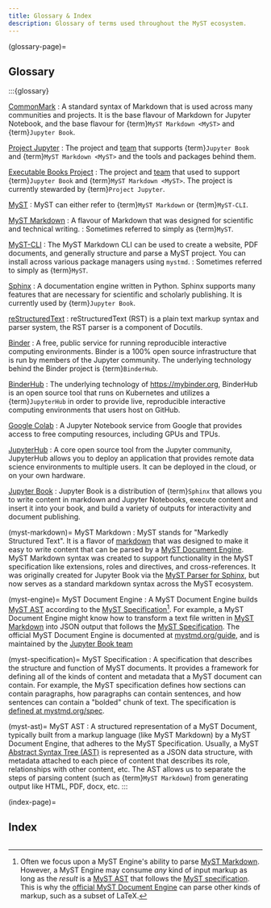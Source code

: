 ```yaml
---
title: Glossary & Index
description: Glossary of terms used throughout the MyST ecosystem.
---
```


(glossary-page)=

## Glossary

:::{glossary}

[CommonMark](https://commonmark.org/)
: A standard syntax of Markdown that is used across many communities and projects.
It is the base flavour of Markdown for Jupyter Notebook, and the base flavour
for {term}`MyST Markdown <MyST>` and {term}`Jupyter Book`.

[Project Jupyter](https://jupyter.org)
: The project and [team](https://compass.jupyterbook.org/team) that supports {term}`Jupyter Book` and {term}`MyST Markdown <MyST>` and the tools and packages behind them.

[Executable Books Project](https://executablebooks.org)
: The project and [team](https://compass.executablebooks.org/en/latest/team/index.html) that used to support {term}`Jupyter Book` and {term}`MyST Markdown <MyST>`. The project is currently stewarded by {term}`Project Jupyter`.

[MyST](https://mystmd.org)
: MyST can either refer to {term}`MyST Markdown` or {term}`MyST-CLI`.

[MyST Markdown](https://mystmd.org)
: A flavour of Markdown that was designed for scientific and technical writing.
: Sometimes referred to simply as {term}`MyST`.

[MyST-CLI](https://mystmd.org/guide)
: The MyST Markdown CLI can be used to create a website, PDF documents, and generally structure and parse a MyST project. You can install across various package managers using `mystmd`.
: Sometimes referred to simply as {term}`MyST`.

[Sphinx](https://www.sphinx-doc.org)
: A documentation engine written in Python. Sphinx supports many features that are
necessary for scientific and scholarly publishing. It is currently used by {term}`Jupyter Book`.

[reStructuredText](https://docutils.sourceforge.io/rst.html)
: reStructuredText (RST) is a plain text markup syntax and parser system, the RST parser is a component of Docutils.

[Binder](https://mybinder.org)
: A free, public service for running reproducible interactive computing environments.
Binder is a 100% open source infrastructure that is run by members of the Jupyter
community. The underlying technology behind the Binder project is {term}`BinderHub`.

[BinderHub](https://binderhub.readthedocs.io)
: The underlying technology of <https://mybinder.org>, BinderHub is an open source tool that
runs on Kubernetes and utilizes a {term}`JupyterHub` in order to provide live, reproducible
interactive computing environments that users host on GitHub.

[Google Colab](https://colab.research.google.com/)
: A Jupyter Notebook service from Google that provides access to free computing resources,
including GPUs and TPUs.

[JupyterHub](https://jupyterhub.readthedocs.io/en/stable/)
: A core open source tool from the Jupyter community, JupyterHub allows you to
deploy an application that provides remote data science environments to multiple
users. It can be deployed in the cloud, or on your own hardware.

[Jupyter Book](https://jupyterbook.org/)
: Jupyter Book is a distribution of {term}`Sphinx` that allows you to write content
in markdown and Jupyter Notebooks, execute content and insert it into your book,
and build a variety of outputs for interactivity and document publishing.

(myst-markdown)=
MyST Markdown
: MyST stands for "Markedly Structured Text". It is a flavor of [markdown](https://en.wikipedia.org/wiki/Markdown) that was designed to make it easy to write content that can be parsed by a [MyST Document Engine](#myst-engine). MyST Markdown syntax was created to support functionality in the MyST specification like extensions, roles and directives, and cross-references. It was originally created for Jupyter Book via the [MyST Parser for Sphinx](https://myst-parser.readthedocs.io), but now serves as a standard markdown syntax across the MyST ecosystem.

(myst-engine)=
MyST Document Engine
: A MyST Document Engine builds [MyST AST](#myst-ast) according to the [MyST Specification](#myst-specification)[^myst]. For example, a MyST Document Engine might know how to transform a text file written in [MyST Markdown](#myst-markdown) into JSON output that follows the [MyST Specification](#myst-spec). The official MyST Document Engine is documented at [mystmd.org/guide](https://mystmd.org/guide), and is maintained by the [Jupyter Book team](https://compass.jupyterbook.org)

[^myst]: Often we focus upon a MyST Engine's ability to parse [MyST Markdown](#myst-markdown). However, a MyST Engine may consume _any_ kind of input markup as long as the _result_ is a [MyST AST](#myst-ast) that follows the [MyST specification](#myst-spec). This is why the [official MyST Document Engine](https://mystmd.org) can parse other kinds of markup, such as a subset of LaTeX.

(myst-specification)=
MyST Specification
: A specification that describes the structure and function of MyST documents. It provides a framework for defining all of the kinds of content and metadata that a MyST document can contain. For example, the MyST specification defines how sections can contain paragraphs, how paragraphs can contain sentences, and how sentences can contain a "bolded" chunk of text. The specification is [defined at mystmd.org/spec](xref:spec#overview).

(myst-ast)=
MyST AST
: A structured representation of a MyST Document, typically built from a markup language (like MyST Markdown) by a MyST Document Engine, that adheres to the MyST Specification. Usually, a MyST [Abstract Syntax Tree (AST)](wiki:Abstract_syntax_tree) is represented as a JSON data structure, with metadata attached to each piece of content that describes its role, relationships with other content, etc. The AST allows us to separate the steps of parsing content (such as {term}`MyST Markdown`) from generating output like HTML, PDF, docx, etc.
:::

(index-page)=

## Index

```{show-index}

```
